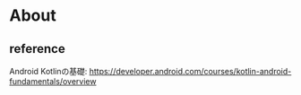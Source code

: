# About
## reference
Android Kotlinの基礎: https://developer.android.com/courses/kotlin-android-fundamentals/overview
